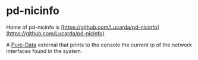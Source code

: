 # pd-nicinfo


Home of pd-nicinfo is [https://github.com/Lucarda/pd-nicinfo](https://github.com/Lucarda/pd-nicinfo)



A [Pure-Data](https://github.com/pure-data/pure-data) external that prints to the console the current ip of the network interfaces found in the system.


